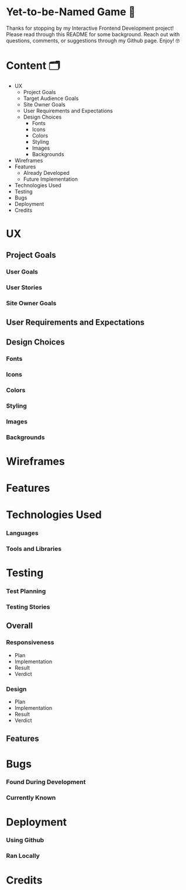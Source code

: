 # **Yet-to-be-Named Game 🎯** 
Thanks for stopping by my Interactive Frontend Development project! Please read through this README for some background. Reach out with questions, comments, or suggestions through my Github page. Enjoy! 🤓 

# Content 🗂
- UX
  - Project Goals
  - Target Audience Goals
  - Site Owner Goals
  - User Requirements and Expectations
  - Design Choices
      - Fonts
      - Icons
      - Colors
      - Styling
      - Images
      - Backgrounds
- Wireframes
- Features
  - Already Developed
  - Future Implementation 
- Technologies Used
- Testing
- Bugs 
- Deployment
- Credits 

# UX
## Project Goals
### User Goals
### User Stories
### Site Owner Goals
## User Requirements and Expectations
## Design Choices
### Fonts
### Icons
### Colors
### Styling
### Images
### Backgrounds
# Wireframes
# Features
# Technologies Used
### Languages
### Tools and Libraries
# Testing
### Test Planning
### Testing Stories
## Overall
### Responsiveness
-  Plan
-  Implementation 
-  Result
-  Verdict
### Design
-  Plan
-  Implementation 
-  Result
-  Verdict
## Features
# Bugs 
### Found During Development
### Currently Known
# Deployment
### Using Github
### Ran Locally
# Credits 